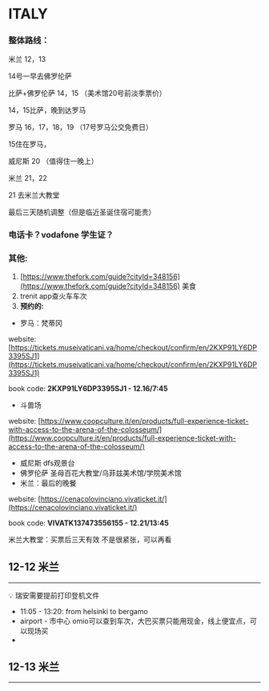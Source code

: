 # ITALY

### 整体路线：

米兰 12，13

14号一早去佛罗伦萨

比萨+佛罗伦萨 14，15 （美术馆20号前淡季票价）

14，15比萨，晚到达罗马

罗马 16，17，18，19 （17号罗马公交免费日）

15住在罗马，

威尼斯 20 （值得住一晚上）

米兰 21，22    

21 去米兰大教堂

最后三天随机调整（但是临近圣诞住宿可能贵）

### 电话卡？vodafone 学生证？

### 其他:

1. [https://www.thefork.com/guide?cityId=348156](https://www.thefork.com/guide?cityId=348156) 美食
2. trenit app查火车车次
3. **预约的:**  
- 罗马：梵蒂冈

website:[https://tickets.museivaticani.va/home/checkout/confirm/en/2KXP91LY6DP3395SJ1](https://tickets.museivaticani.va/home/checkout/confirm/en/2KXP91LY6DP3395SJ1) 

book code: **2KXP91LY6DP3395SJ1 - 12.16/7:45**

- 斗兽场

website: [https://www.coopculture.it/en/products/full-experience-ticket-with-access-to-the-arena-of-the-colosseum/](https://www.coopculture.it/en/products/full-experience-ticket-with-access-to-the-arena-of-the-colosseum/)

- 威尼斯 dfs观景台
- 佛罗伦萨 圣母百花大教堂/乌菲兹美术馆/学院美术馆
- 米兰：最后的晚餐

website: [https://cenacolovinciano.vivaticket.it/](https://cenacolovinciano.vivaticket.it/)  

book code: **VIVATK137473556155 - 12.21/13:45**

米兰大教堂：买票后三天有效 不是很紧张，可以再看

## 12-12 米兰

---

<aside>
💡 瑞安需要提前打印登机文件

</aside>

- 11:05 - 13:20: from helsinki to bergamo
- airport - 市中心 omio可以查到车次，大巴买票只能用现金，线上便宜点，可以现场买
- 

## 12-13 米兰

---